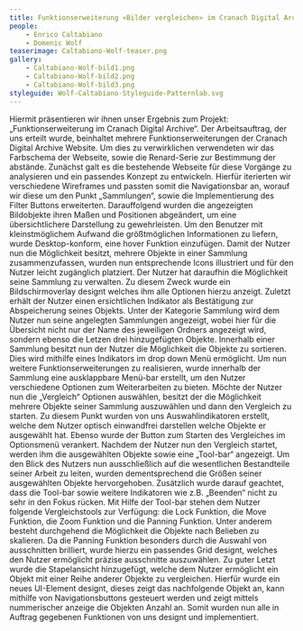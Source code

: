 ```yaml
---
title: Funktionserweiterung «Bilder vergleichen» im Cranach Digital Archive
people:
    - Enrico Caltabiano
    - Domenic Wolf
teaserimage: Caltabiano-Wolf-teaser.png
gallery:
    - Caltabiano-Wolf-bild1.png
    - Caltabiano-Wolf-bild2.png
    - Caltabiano-Wolf-bild3.png
styleguide: Wolf-Caltabiano-Styleguide-Patternlab.svg
---
```


Hiermit präsentieren wir ihnen unser Ergebnis zum Projekt: „Funktionserweiterung im Cranach Digital Archive“. Der Arbeitsauftrag, der uns erteilt wurde, beinhaltet mehrere Funktionserweiterungen der Cranach Digital Archive Website.  Um dies zu verwirklichen verwendeten wir das Farbschema der Webseite, sowie die Renard-Serie zur Bestimmung der abstände. Zunächst galt es die bestehende Webseite für diese Vorgänge zu analysieren und ein passendes Konzept zu entwickeln. Hierfür iterierten wir verschiedene Wireframes und passten somit die Navigationsbar an, worauf wir diese um den Punkt „Sammlungen“, sowie die Implementierung des Filter Buttons erweiterten.  Darauffolgend wurden die angezeigten Bildobjekte ihren Maßen und Positionen abgeändert, um eine übersichtlichere Darstellung zu gewehrleisten. Um den Benutzer mit kleinstmöglichem Aufwand die größtmöglichen Informationen zu liefern, wurde Desktop-konform, eine hover Funktion einzufügen. Damit der Nutzer nun die Möglichkeit besitzt, mehrere Objekte in einer Sammlung zusammenzufassen, wurden nun entsprechende Icons illustriert und für den Nutzer leicht zugänglich platziert. Der Nutzer hat daraufhin die Möglichkeit seine Sammlung zu verwalten. Zu diesem Zweck wurde ein Bildschirmoverlay designt welches ihm alle Optionen hierzu anzeigt. Zuletzt erhält der Nutzer einen ersichtlichen Indikator als Bestätigung zur Abspeicherung seines Objekts. Unter der Kategorie Sammlung wird dem Nutzer nun seine angelegten Sammlungen angezeigt, wobei hier für die Übersicht nicht nur der Name des jeweiligen Ordners angezeigt wird, sondern ebenso die Letzen drei hinzugefügten Objekte. Innerhalb einer Sammlung besitzt nun der Nutzer die Möglichkeit die Objekte zu sortieren. Dies wird mithilfe eines Indikators im drop down Menü ermöglicht. Um nun weitere Funktionserweiterungen zu realisieren, wurde innerhalb der Sammlung eine ausklappbare Menü-bar erstellt, um den Nutzer verschiedene Optionen zum Weiterarbeiten zu bieten. Möchte der Nutzer nun die „Vergleich“ Optionen auswählen, besitzt der die Möglichkeit mehrere Objekte seiner Sammlung auszuwählen und dann den Vergleich zu starten. Zu diesem Punkt wurden von uns Auswahlindikatoren erstellt, welche dem Nutzer optisch einwandfrei darstellen welche Objekte er ausgewählt hat. Ebenso wurde der Button zum Starten des Vergleiches im Optionsmenü verankert. Nachdem der Nutzer nun den Vergleich startet, werden ihm die ausgewählten Objekte sowie eine „Tool-bar“ angezeigt. Um den Blick des Nutzers nun ausschließlich auf die wesentlichen Bestandteile seiner Arbeit zu leiten, wurden dementsprechend die Größen seiner ausgewählten Objekte hervorgehoben. Zusätzlich wurde darauf geachtet, dass die Tool-bar sowie weitere Indikatoren wie z.B. „Beenden“ nicht zu sehr in den Fokus rücken. Mit Hilfe der Tool-bar stehen dem Nutzer folgende Vergleichstools zur Verfügung: die Lock Funktion, die Move Funktion, die Zoom Funktion und die Panning Funktion. Unter anderem besteht durchgehend die Möglichkeit die Objekte nach Belieben zu skalieren. Da die Panning Funktion besonders durch die Auswahl von ausschnitten brilliert, wurde hierzu ein passendes Grid designt, welches den Nutzer ermöglicht präzise ausschnitte auszuwählen. Zu guter Letzt wurde die Stapelansicht hinzugefügt, welche dem Nutzer ermöglicht ein Objekt mit einer Reihe anderer Objekte zu vergleichen. Hierfür wurde ein neues UI-Element designt, dieses zeigt das nachfolgende Objekt an, kann mithilfe von Navigationsbuttons gesteuert werden und zeigt mittels nummerischer anzeige die Objekten Anzahl an. Somit wurden nun alle in Auftrag gegebenen Funktionen von uns designt und implementiert.
